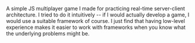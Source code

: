 A simple JS multiplayer game I made for practicing real-time server-client architecture.
I tried to do it intuitively -- if I would actually develop a game, I would use a suitable framework of course.
I just find that having low-level experience makes it easier to work with frameworks when you know what the
underlying problems might be.
